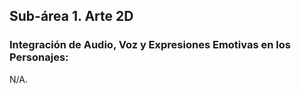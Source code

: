 ## Sub-área 1. Arte 2D ##

### Integración de Audio, Voz y Expresiones Emotivas en los Personajes: ###
N/A.

